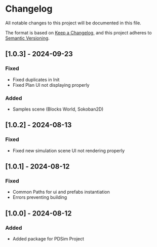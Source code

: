 # Changelog

All notable changes to this project will be documented in this file.

The format is based on [Keep a Changelog](https://keepachangelog.com/en/1.1.0/),
and this project adheres to [Semantic Versioning](https://semver.org/spec/v2.0.0.html).

## [1.0.3] - 2024-09-23

### Fixed
- Fixed duplicates in Init
- Fixed Plan UI not displaying properly

### Added
- Samples scene (Blocks World, Sokoban2D)

## [1.0.2] - 2024-08-13

### Fixed
- Fixed new simulation scene UI not rendering properly

## [1.0.1] - 2024-08-12

### Fixed
- Common Paths for ui and prefabs instantiation
- Errors preventing building


## [1.0.0] - 2024-08-12

### Added

- Added package for PDSim Project
